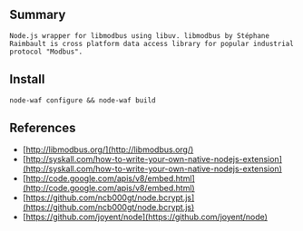 ## Summary ##

	Node.js wrapper for libmodbus using libuv. libmodbus by Stéphane Raimbault is cross platform data access library for popular industrial protocol "Modbus".

## Install ##

    node-waf configure && node-waf build

## References ##

- [http://libmodbus.org/](http://libmodbus.org/)
- [http://syskall.com/how-to-write-your-own-native-nodejs-extension](http://syskall.com/how-to-write-your-own-native-nodejs-extension)
- [http://code.google.com/apis/v8/embed.html](http://code.google.com/apis/v8/embed.html)
- [https://github.com/ncb000gt/node.bcrypt.js](https://github.com/ncb000gt/node.bcrypt.js)
- [https://github.com/joyent/node](https://github.com/joyent/node)
